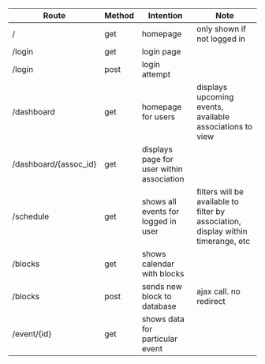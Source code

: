 | Route | Method | Intention | Note |
| ----- | ------ | --------- | ---- |
| / | get | homepage | only shown if not logged in |
| /login | get | login page |  |
| /login | post | login attempt |  |
| /dashboard | get | homepage for users | displays upcoming events, available associations to view |
| /dashboard/{assoc_id} | get | displays page for user within association |  |
| /schedule | get | shows all events for logged in user | filters will be available to filter by association, display within timerange, etc |
| /blocks | get | shows calendar with blocks |  |
| /blocks | post | sends new block to database | ajax call. no redirect |
| /event/{id} | get | shows data for particular event |  |
